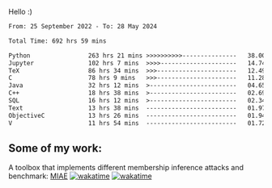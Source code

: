 Hello :)


<!--START_SECTION:waka-->

```txt
From: 25 September 2022 - To: 28 May 2024

Total Time: 692 hrs 59 mins

Python                263 hrs 21 mins >>>>>>>>>>---------------   38.00 %
Jupyter               102 hrs 7 mins  >>>>---------------------   14.74 %
TeX                   86 hrs 34 mins  >>>----------------------   12.49 %
C                     78 hrs 9 mins   >>>----------------------   11.28 %
Java                  32 hrs 12 mins  >------------------------   04.65 %
C++                   18 hrs 38 mins  >------------------------   02.69 %
SQL                   16 hrs 12 mins  >------------------------   02.34 %
Text                  13 hrs 38 mins  -------------------------   01.97 %
ObjectiveC            13 hrs 26 mins  -------------------------   01.94 %
V                     11 hrs 54 mins  -------------------------   01.72 %
```

<!--END_SECTION:waka-->

## Some of my work: 

A toolbox that implements different membership inference attacks and benchmark: [MIAE](https://github.com/RPI-DSPlab) [![wakatime](https://wakatime.com/badge/user/18ac89f5-baf8-49e6-a5ee-d9272435ce3a/project/3e6541fd-578f-4d9d-9080-f2a42b2d10e1.svg)](https://wakatime.com/badge/user/18ac89f5-baf8-49e6-a5ee-d9272435ce3a/project/3e6541fd-578f-4d9d-9080-f2a42b2d10e1) [![wakatime](https://wakatime.com/badge/user/18ac89f5-baf8-49e6-a5ee-d9272435ce3a/project/5d5826e9-c6d6-4d86-8b00-0d1608c5f167.svg)](https://wakatime.com/badge/user/18ac89f5-baf8-49e6-a5ee-d9272435ce3a/project/5d5826e9-c6d6-4d86-8b00-0d1608c5f167)
